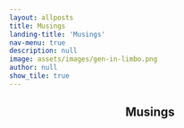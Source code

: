 ```yaml
---
layout: allposts
title: Musings
landing-title: 'Musings'
nav-menu: true
description: null
image: assets/images/gen-in-limbo.png
author: null
show_tile: true
---
```


<!-- One -->
<section id="one">
	<div class="inner">
		<header class="major">
			<h1>Musings</h1>
		</header>